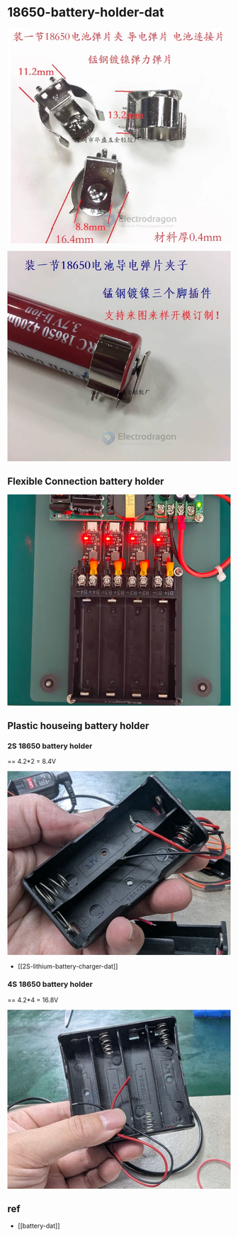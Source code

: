 
# 18650-battery-holder-dat


![](2024-03-29-16-01-14.png)

![](2024-03-29-16-01-28.png)

## Flexible Connection battery holder

![](2025-05-12-14-49-25.png)


## Plastic houseing battery holder 


### 2S 18650 battery holder 

== 4.2*2 = 8.4V

![](2025-05-08-18-07-17.png)

- [[2S-lithium-battery-charger-dat]]

### 4S 18650 battery holder

== 4.2*4 = 16.8V

![](2025-05-08-18-07-25.png)


## ref 

- [[battery-dat]]